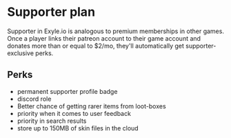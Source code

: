 # Supporter plan

Supporter in Exyle.io is analogous to premium memberships in other games.
Once a player links their patreon account to their game account and
donates more than or equal to $2/mo, they'll automatically get
supporter-exclusive perks.

## Perks

- permanent supporter profile badge
- discord role
- Better chance of getting rarer items from loot-boxes
- priority when it comes to user feedback
- priority in search results
- store up to 150MB of skin files in the cloud
